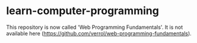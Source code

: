 # learn-computer-programming

This repository is now called 'Web Programming Fundamentals'. It is not available here (https://github.com/verrol/web-programming-fundamentals).
